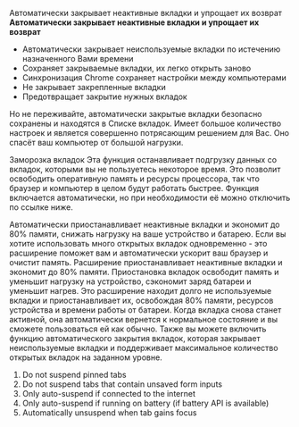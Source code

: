 Автоматически закрывает неактивные вкладки и упрощает их возврат
**Автоматически закрывает неактивные вкладки и упрощает их возврат**
 - Автоматически закрывает неиспользуемые вкладки по истечению назначенного Вами времени
 - Сохраняет закрываемые вкладки, их легко открыть заново
 - Синхронизация Chrome сохраняет настройки между компьютерами
 - Не закрывает закрепленные вкладки
 - Предотвращает закрытие нужных вкладок

Но не переживайте, автоматически закрытые вкладки безопасно сохранены и находятся в Списке вкладок. Имеет большое количество настроек и является совершенно потрясающим решением для Вас. Оно спасёт ваш компьютер от большой нагрузки.


Заморозка вкладок
Эта функция останавливает подгрузку данных со вкладок, которыми вы не пользуетесь некоторое время. Это позволит освободить оперативную память и ресурсы процессора, так что браузер и компьютер в целом будут работать быстрее. Функция включается автоматически, но при необходимости её можно отключить по ссылке ниже.


Автоматически приостанавливает неактивные вкладки и экономит до 80% памяти, снижать нагрузку на ваше устройство и батарею.
Если вы хотите использовать много открытых вкладок одновременно - это расширение поможет вам и автоматически ускорит ваш браузер и очистит память.
Расширение приостанавливает неактивные вкладки и экономит до 80% памяти.
Приостановка вкладок освободит память и уменьшит нагрузку на устройство, сэкономит заряд батареи и уменьшит нагрев.
Это расширение находит долго не используемые вкладки и приостанавливает их, освобождая 80% памяти, ресурсов устройства и времени работы от батареи.
Когда вкладка снова станет активной, она автоматически вернется к нормальное состояние и вы сможете пользоваться ей как обычно.
Также вы можете включить функцию автоматического закрытия вкладок, которая закрывает неиспользуемые вкладки и поддерживает максимальное количество открытых вкладок на заданном уровне.

1. Do not suspend pinned tabs
2. Do not suspend tabs that contain unsaved form inputs
3. Only auto-suspend if connected to the internet
4. Only auto-suspend if running on battery (if battery API is available)
5. Automatically unsuspend when tab gains focus
